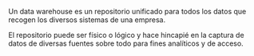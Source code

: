 Un data warehouse es un repositorio unificado para todos los datos que recogen los diversos sistemas de una empresa. 

El repositorio puede ser físico o lógico y hace hincapié en la captura de datos de diversas fuentes sobre todo para fines analíticos y de acceso.

